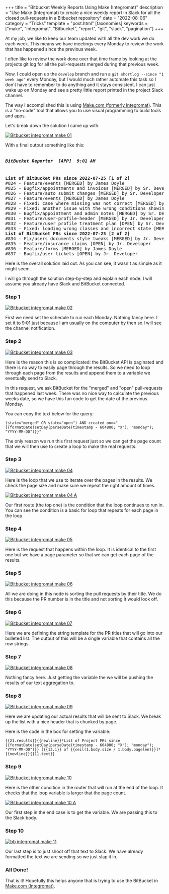 +++
title = "Bitbucket Weekly Reports Using Make (Integromat)"
description = "Use Make (Integromat) to create a nice weekly report in Slack for all the closed pull-requests in a Bitbucket repository"
date = "2022-08-06"
category = "Tricks"
template = "post.html"
[taxonomies]
keywords = ["make", "Integromat", "Bitbucket", "report", "git", "slack", "pagination"]
+++

At my job, we like to keep our team updated with all the dev work we do each week. This means we have meetings every Monday to review the work that has happened since the previous week.

I often like to review the work done over that time frame by looking at the projects git log for all the pull-requests merged during that previous week.

Now, I could open up the `develop` branch and run a `git shortlog --since "1 week ago"` every Monday, but I would much rather automate this task so I don't have to remember to do anything and it stays consistent. I can just wake up on Monday and see a pretty little report printed in the project Slack channel.

The way I accomplished this is using [Make.com (formerly Integromat)](https://www.make.com/en?pc=jamesdoyle&fromImt=1). This is a "no-code" tool that allows you to use visual programming to build tools and apps.

Let's break down the solution I came up with:

<div class="center">
  <a href="/images/bb-integromat-make-01.png" target="_blank" title="Bitbucket integromat make 01">
    <img src="/images/bb-integromat-make-01.png" alt="Bitbucket integromat make 01" />
  </a>
</div>

With a final output something like this:

<pre>
<h5><strong>BitBucket Reporter  [APP]  9:01 AM</strong></h5>
<strong>List of BitBucket PRs since 2022-07-25 [1 of 2]</strong>
#824 - Feature/events [MERGED] by James Doyle
#825 - Bugfix/appointments and invoices [MERGED] by Sr. Developer
#826 - Feature/auto submit changes [MERGED] by Sr. Developer
#827 - Feature/events [MERGED] by James Doyle
#828 - Fixed: case where missing was not correct [MERGED] by James Doyle
#829 - Fixed: another issue with the wrong conditions showing up [MERGED] by James Doyle
#830 - Bugfix/appointment and admin notes [MERGED] by Sr. Developer
#831 - Feature/user-profile-header [MERGED] by Jr. Developer
#832 - Feature/user profile treatment plan [OPEN] by Sr. Developer
#833 - Fixed: loading wrong classes and incorrect state [MERGED] by James Doyle
<strong>List of BitBucket PRs since 2022-07-25 [2 of 2]</strong>
#834 - Fix/users documents style tweaks [MERGED] by Jr. Developer
#835 - Feature/insurance claims [OPEN] by Jr. Developer
#836 - Feature/forms [MERGED] by James Doyle
#837 - Bugfix/user tickets [OPEN] by Jr. Developer
</pre>

Here is the overall solution laid out. As you can see, it wasn't as simple as it might seem.

I will go through the solution step-by-step and explain each node. I will assume you already have Slack and BitBucket connected.

### Step 1

<div class="center">
  <a href="/images/bb-integromat-make-02.png" target="_blank" title="Bitbucket integromat make 02">
    <img src="/images/bb-integromat-make-02.png" alt="Bitbucket integromat make 02" />
  </a>
</div>

First we need set the schedule to run each Monday. Nothing fancy here. I set it to 9:01 just because I am usually on the computer by then so I will see the channel notification.

### Step 2

<div class="center">
  <a href="/images/bb-integromat-make-03.png" target="_blank" title="Bitbucket integromat make 03">
    <img src="/images/bb-integromat-make-03.png" alt="Bitbucket integromat make 03" />
  </a>
</div>

Here is the reason this is so complicated: the BitBucket API is paginated and there is no way to easily page through the results. So we need to loop through each page from the results and append them to a variable we eventually send to Slack.

In this request, we ask BitBucket for the "merged" and "open" pull-requests that happened last week. There was no nice way to calculate the previous weeks date, so we have this fun code to get the date of the previous Monday.

You can copy the text below for the query:

```
(state="merged" OR state="open") AND created_on>="{{formatDate(setDay(parseDate(timestamp - 604800; "X"); "monday"); "YYYY-MM-DD")}}"
```

The only reason we run this first request just so we can get the page count that we will then use to create a loop to make the real requests.

### Step 3

<div class="center">
  <a href="/images/bb-integromat-make-04.png" target="_blank" title="Bitbucket integromat make 04">
    <img src="/images/bb-integromat-make-04.png" alt="Bitbucket integromat make 04" />
  </a>
</div>

Here is the loop that we use to iterate over the pages in the results. We check the page size and make sure we repeat the right amount of times.

<div class="center">
  <a href="/images/bb-integromat-make-04a.png" target="_blank" title="Bitbucket integromat make 04 A">
    <img src="/images/bb-integromat-make-04a.png" alt="Bitbucket integromat make 04 A" />
  </a>
</div>

Our first route (the top one) is the condition that the loop continues to run in. You can see the condition is a basic for loop that repeats for each page in the loop.

### Step 4

<div class="center">
  <a href="/images/bb-integromat-make-05.png" target="_blank" title="Bitbucket integromat make 05">
    <img src="/images/bb-integromat-make-05.png" alt="Bitbucket integromat make 05" />
  </a>
</div>

Here is the request that happens within the loop. It is identical to the first one but we have a page parameter so that we can get each page of the results.

### Step 5

<div class="center">
  <a href="/images/bb-integromat-make-06.png" target="_blank" title="Bitbucket integromat make 06">
    <img src="/images/bb-integromat-make-06.png" alt="Bitbucket integromat make 06" />
  </a>
</div>

All we are doing in this node is sorting the pull requests by their title. We do this because the PR number is in the title and not sorting it would look off.

### Step 6

<div class="center">
  <a href="/images/bb-integromat-make-07.png" target="_blank" title="Bitbucket integromat make 07">
    <img src="/images/bb-integromat-make-07.png" alt="Bitbucket integromat make 07" />
  </a>
</div>

Here we are defining the string template for the PR titles that will go into our bulleted list. The output of this will be a single variable that contains all the row strings.

### Step 7

<div class="center">
  <a href="/images/bb-integromat-make-08.png" target="_blank" title="Bitbucket integromat make 08">
    <img src="/images/bb-integromat-make-08.png" alt="Bitbucket integromat make 08" />
  </a>
</div>

Nothing fancy here. Just getting the variable the we will be pushing the results of our text aggregation to.

### Step 8

<div class="center">
  <a href="/images/bb-integromat-make-09.png" target="_blank" title="Bitbucket integromat make 09">
    <img src="/images/bb-integromat-make-09.png" alt="Bitbucket integromat make 09" />
  </a>
</div>

Here we are updating our actual results that will be sent to Slack. We break up the list with a nice header that is chunked by page.

Here is the code in the box for setting the variable:

```
{{21.results}}{{newline}}*List of Project PRs since {{formatDate(setDay(parseDate(timestamp - 604800; "X"); "monday"); "YYYY-MM-DD")}} [{{13.i}} of {{ceil(1.body.size / 1.body.pagelen)}}]*{{newline}}{{11.text}}
```

### Step 9

<div class="center">
  <a href="/images/bb-integromat-make-10.png" target="_blank" title="Bitbucket integromat make 10">
    <img src="/images/bb-integromat-make-10.png" alt="Bitbucket integromat make 10" />
  </a>
</div>

Here is the other condition in the router that will run at the end of the loop. It checks that the loop variable is larger that the page count.

<div class="center">
  <a href="/images/bb-integromat-make-10a.png" target="_blank" title="Bitbucket integromat make 10 A">
    <img src="/images/bb-integromat-make-10a.png" alt="Bitbucket integromat make 10 A" />
  </a>
</div>

Our first step in the end case is to get the variable. We are passing this to the Slack body.

### Step 10

<div class="center">
  <a href="/images/bb-integromat-make-11.png" target="_blank" title="bb integromat make 11">
    <img src="/images/bb-integromat-make-11.png" alt="bb integromat make 11" />
  </a>
</div>

Our last step is to just shoot off that text to Slack. We have already formatted the text we are sending so we just slap it in.

### All Done!

That is it! Hopefully this helps anyone that is trying to use the BitBucket in [Make.com (Integromat)](https://www.make.com/en?pc=jamesdoyle&fromImt=1).

